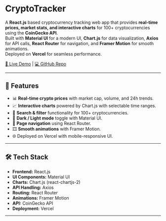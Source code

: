 # CryptoTracker

A **React.js** based cryptocurrency tracking web app that provides **real-time prices, market stats, and interactive charts** for 100+ cryptocurrencies using the **CoinGecko API**.  
Built with **Material UI** for a modern UI, **Chart.js** for data visualization, **Axios** for API calls, **React Router** for navigation, and **Framer Motion** for smooth animations.  
Deployed on **Vercel** for seamless performance.  

[🔗 Live Demo](https://your-vercel-project.vercel.app) | [💻 GitHub Repo](https://github.com/yuvraaajsingh/CryptoTracker)

---

## 🚀 Features
- 📊 **Real-time crypto prices** with market cap, volume, and 24h trends.  
- 📈 **Interactive charts** powered by Chart.js with selectable time ranges.  
- 🔎 **Search & filter** functionality for 100+ cryptocurrencies.  
- 🌙 **Dark / Light mode** toggle with Material UI.  
- 🔄 **Page navigation** using React Router.  
- 🎞️ **Smooth animations** with Framer Motion.  
- 🌐 Deployed on Vercel with mobile-responsive UI.  

---

## 🛠️ Tech Stack
- **Frontend:** React.js  
- **UI Components:** Material UI  
- **Charts:** Chart.js (react-chartjs-2)  
- **API Handling:** Axios  
- **Routing:** React Router  
- **Animations:** Framer Motion  
- **API:** CoinGecko API  
- **Deployment:** Vercel  

---




